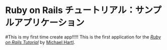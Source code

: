 # Ruby on Rails チュートリアル：サンプルアプリケーション
#This is my first time create app!!!!!
This is the first application for the
[*Ruby on Rails Tutorial*](http://railstutorial.jp/)
by [Michael Hartl](http://michaelhartl.com/).
